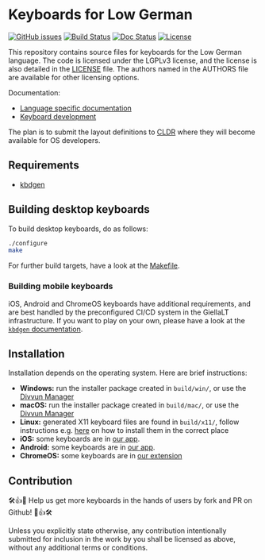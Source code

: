 # Keyboards for Low German

[![GitHub issues](https://img.shields.io/github/issues-raw/giellalt/keyboard-nds)](https://github.com/giellalt/keyboard-nds/issues)
[![Build Status](https://github.com/giellalt/keyboard-nds/workflows/Build%20Keyboards/badge.svg)](https://github.com/giellalt/keyboard-nds/actions)
[![Doc Status](https://github.com/giellalt/keyboard-nds/workflows/Build%20Docs/badge.svg)](https://github.com/giellalt/keyboard-nds/actions)
[![License](https://img.shields.io/github/license/giellalt/keyboard-nds)](https://github.com/giellalt/keyboard-nds/blob/main/LICENSE)

This repository contains source files for
keyboards for the Low German language. The code
is licensed under the LGPLv3 license, and the license is
also detailed in the [LICENSE](LICENSE) file. The authors named
in the AUTHORS file are available for other licensing options.

Documentation:

- [Language specific documentation](https://giellalt.github.io/keyboard-nds)
- [Keyboard development](https://giellalt.github.io/keyboards/Overview.html)

The plan is to submit the layout definitions to [CLDR](https://cldr.unicode.org)
where they will become available for OS developers.

## Requirements

- [kbdgen](https://github.com/divvun/kbdgen)

## Building desktop keyboards

To build desktop keyboards, do as follows:

```sh
./configure
make
```

For further build targets, have a look at the [Makefile](Makefile.am).

### Building mobile keyboards

iOS, Android and ChromeOS keyboards have additional requirements, and are best
handled by the preconfigured CI/CD system in the GiellaLT infrastructure. If
you want to play on your own, please have a look at the
[`kbdgen` documentation](https://github.com/divvun/kbdgen).

##  Installation

Installation depends on the operating system. Here are brief instructions:

- __Windows:__ run the installer package created in `build/win/`, or use the [Divvun Manager](https://divvun.org)
- __macOS:__ run the installer package created in `build/mac/`, or use the [Divvun Manager](https://divvun.org)
- __Linux:__ generated X11 keyboard files are found in `build/x11/`, follow
  instructions e.g.
  [here](https://paulguerin.medium.com/install-an-additional-keyboard-layout-on-x11-58e53aaef1e4)
  on how to install them in the correct place
- __iOS:__ some keyboards are in [our app](https://apps.apple.com/th/app/divvun-keyboards/id948386025).
- __Android:__ some keyboards are in [our app](https://play.google.com/store/apps/details?id=no.uit.giella.keyboards.Sami).
- __ChromeOS:__  some keyboards are in [our extension](https://chrome.google.com/webstore/detail/sami-keyboards/dnihbfekindancgddjehgonciaopmkbe)

## Contribution

🛠👍🎉 Help us get more keyboards in the hands of users by fork and PR on Github! 🎉👍🛠

Unless you explicitly state otherwise, any contribution intentionally submitted
for inclusion in the work by you shall be licensed as above, without any
additional terms or conditions.
